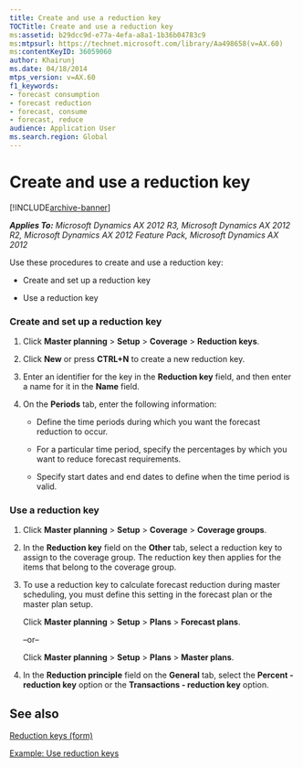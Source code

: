 ```yaml
---
title: Create and use a reduction key
TOCTitle: Create and use a reduction key
ms:assetid: b29dcc9d-e77a-4efa-a8a1-1b36b04783c9
ms:mtpsurl: https://technet.microsoft.com/library/Aa498658(v=AX.60)
ms:contentKeyID: 36059060
author: Khairunj
ms.date: 04/18/2014
mtps_version: v=AX.60
f1_keywords:
- forecast consumption
- forecast reduction
- forecast, consume
- forecast, reduce
audience: Application User
ms.search.region: Global
---
```


# Create and use a reduction key 


[!INCLUDE[archive-banner](includes/archive-banner.md)]


_**Applies To:** Microsoft Dynamics AX 2012 R3, Microsoft Dynamics AX 2012 R2, Microsoft Dynamics AX 2012 Feature Pack, Microsoft Dynamics AX 2012_

Use these procedures to create and use a reduction key:

  - Create and set up a reduction key

  - Use a reduction key

### Create and set up a reduction key

1.  Click **Master planning** \> **Setup** \> **Coverage** \> **Reduction keys**.

2.  Click **New** or press **CTRL+N** to create a new reduction key.

3.  Enter an identifier for the key in the **Reduction key** field, and then enter a name for it in the **Name** field.

4.  On the **Periods** tab, enter the following information:
    
      - Define the time periods during which you want the forecast reduction to occur.
    
      - For a particular time period, specify the percentages by which you want to reduce forecast requirements.
    
      - Specify start dates and end dates to define when the time period is valid.

### Use a reduction key

1.  Click **Master planning** \> **Setup** \> **Coverage** \> **Coverage groups**.

2.  In the **Reduction key** field on the **Other** tab, select a reduction key to assign to the coverage group. The reduction key then applies for the items that belong to the coverage group.

3.  To use a reduction key to calculate forecast reduction during master scheduling, you must define this setting in the forecast plan or the master plan setup.
    
    Click **Master planning** \> **Setup** \> **Plans** \> **Forecast plans**.
    
    –or–
    
    Click **Master planning** \> **Setup** \> **Plans** \> **Master plans**.

4.  In the **Reduction principle** field on the **General** tab, select the **Percent - reduction key** option or the **Transactions - reduction key** option.

## See also

[Reduction keys (form)](https://technet.microsoft.com/library/aa553816\(v=ax.60\))

[Example: Use reduction keys](example-use-reduction-keys.md)

  


